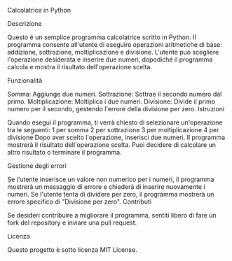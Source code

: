 Calcolatrice in Python

Descrizione

Questo è un semplice programma calcolatrice scritto in Python. Il programma consente all'utente di eseguire operazioni aritmetiche di base: addizione, sottrazione, moltiplicazione e divisione. L'utente può scegliere l'operazione desiderata e inserire due numeri, dopodiché il programma calcola e mostra il risultato dell'operazione scelta.

Funzionalità

Somma: Aggiunge due numeri.
Sottrazione: Sottrae il secondo numero dal primo.
Moltiplicazione: Moltiplica i due numeri.
Divisione: Divide il primo numero per il secondo, gestendo l'errore della divisione per zero.
Istruzioni

Quando esegui il programma, ti verrà chiesto di selezionare un'operazione tra le seguenti:
1 per somma
2 per sottrazione
3 per moltiplicazione
4 per divisione
Dopo aver scelto l'operazione, inserisci due numeri.
Il programma mostrerà il risultato dell'operazione scelta.
Puoi decidere di calcolare un altro risultato o terminare il programma.

Gestione degli errori

Se l'utente inserisce un valore non numerico per i numeri, il programma mostrerà un messaggio di errore e chiederà di inserire nuovamente i numeri.
Se l'utente tenta di dividere per zero, il programma mostrerà un errore specifico di "Divisione per zero".
Contributi

Se desideri contribuire a migliorare il programma, sentiti libero di fare un fork del repository e inviare una pull request.

Licenza

Questo progetto è sotto licenza MIT License.
